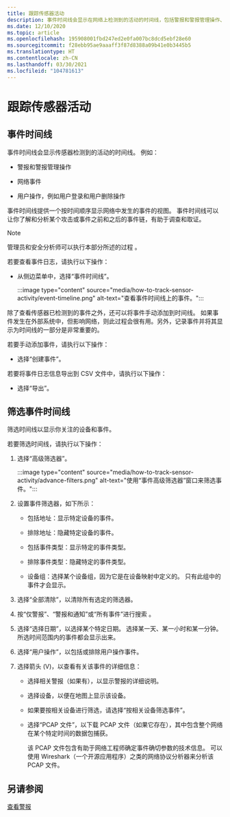 ```yaml
---
title: 跟踪传感器活动
description: 事件时间线会显示在网络上检测到的活动的时间线，包括警报和警报管理操作、网络事件和用户操作（例如用户登录和用户删除操作）。
ms.date: 12/10/2020
ms.topic: article
ms.openlocfilehash: 195908001fbd247ed2e0fa007bc8dcd5ebf28e60
ms.sourcegitcommit: f28ebb95ae9aaaff3f87d8388a09b41e0b3445b5
ms.translationtype: HT
ms.contentlocale: zh-CN
ms.lasthandoff: 03/30/2021
ms.locfileid: "104781613"
---
```

# <a name="track-sensor-activity"></a>跟踪传感器活动

## <a name="event-timeline"></a>事件时间线

事件时间线会显示传感器检测到的活动的时间线。 例如：

  - 警报和警报管理操作

  - 网络事件

  - 用户操作，例如用户登录和用户删除操作

事件时间线提供一个按时间顺序显示网络中发生的事件的视图。 事件时间线可以让你了解和分析某个攻击或事件之前和之后的事件链，有助于调查和取证。

> [!NOTE]
> 管理员和安全分析师可以执行本部分所述的过程 。

若要查看事件日志，请执行以下操作：

- 从侧边菜单中，选择“事件时间线”。

   :::image type="content" source="media/how-to-track-sensor-activity/event-timeline.png" alt-text="查看事件时间线上的事件。":::

除了查看传感器已检测到的事件之外，还可以将事件手动添加到时间线。 如果事件发生在外部系统中，但影响网络，则此过程会很有用。另外，记录事件并将其显示为时间线的一部分是非常重要的。

若要手动添加事件，请执行以下操作：

- 选择“创建事件”。

若要将事件日志信息导出到 CSV 文件中，请执行以下操作：

- 选择“导出”。 

## <a name="filter-the-event-timeline"></a>筛选事件时间线

筛选时间线以显示你关注的设备和事件。

若要筛选时间线，请执行以下操作：

1. 选择“高级筛选器”。

   :::image type="content" source="media/how-to-track-sensor-activity/advance-filters.png" alt-text="使用“事件高级筛选器”窗口来筛选事件。":::

2. 设置事件筛选器，如下所示：

   - 包括地址：显示特定设备的事件。

   - 排除地址：隐藏特定设备的事件。

   - 包括事件类型：显示特定的事件类型。

   - 排除事件类型：隐藏特定的事件类型。

   - 设备组：选择某个设备组，因为它是在设备映射中定义的。 只有此组中的事件才会显示。

3. 选择“全部清除”，以清除所有选定的筛选器。

4. 按“仅警报”、“警报和通知”或“所有事件”进行搜索  。

5. 选择“选择日期”，以选择某个特定日期。 选择某一天、某一小时和某一分钟。 所选时间范围内的事件都会显示出来。

6.  选择“用户操作”，以包括或排除用户操作事件。

7.  选择箭头 (V)，以查看有关该事件的详细信息：

    - 选择相关警报（如果有），以显示警报的详细说明。

    - 选择设备，以便在地图上显示该设备。

    - 如果要按相关设备进行筛选，请选择“按相关设备筛选事件”。

    - 选择“PCAP 文件”，以下载 PCAP 文件（如果它存在），其中包含整个网络在某个特定时间的数据包捕获。 
    
      该 PCAP 文件包含有助于网络工程师确定事件确切参数的技术信息。 可以使用 Wireshark（一个开源应用程序）之类的网络协议分析器来分析该 PCAP 文件。

## <a name="see-also"></a>另请参阅

[查看警报](how-to-view-alerts.md)
